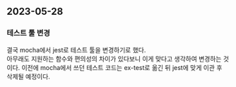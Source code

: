 ## 2023-05-28

### 테스트 툴 변경   
결국 mocha에서 jest로 테스트 툴을 변경하기로 했다.   
아무래도 지원하는 함수와 편의성의 차이가 있다보니 이게 맞다고 생각하여 변경하는 것이다.
이전에 mocha에서 쓰던 테스트 코드는 ex-test로 옮긴 뒤 jest에 맞게 이관 후 삭제될 예정이다.
